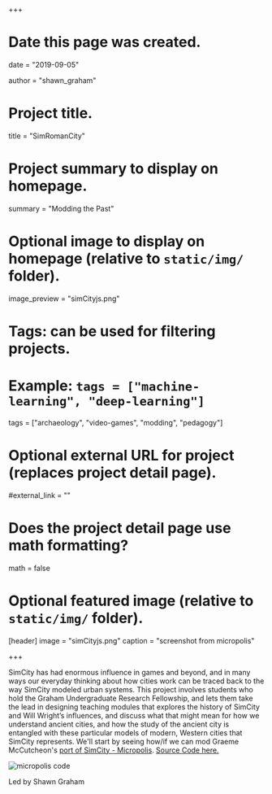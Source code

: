 +++
# Date this page was created.
date = "2019-09-05"

author = "shawn_graham"

# Project title.
title = "SimRomanCity"

# Project summary to display on homepage.
summary = "Modding the Past"

# Optional image to display on homepage (relative to `static/img/` folder).
image_preview = "simCityjs.png"

# Tags: can be used for filtering projects.
# Example: `tags = ["machine-learning", "deep-learning"]`
tags = ["archaeology", "video-games", "modding", "pedagogy"]

# Optional external URL for project (replaces project detail page).
#external_link = ""

# Does the project detail page use math formatting?
math = false

# Optional featured image (relative to `static/img/` folder).
[header]
image = "simCityjs.png"
caption = "screenshot from micropolis"

+++

SimCity has had enormous influence in games and beyond, and in many ways our everyday thinking about how cities work can be traced back to the way SimCity modeled urban systems. This project involves students who hold the Graham Undergraduate Research Fellowship, and lets them take the lead in designing teaching modules that explores the history of SimCity and Will Wright’s influences, and discuss what that might mean for how we understand ancient cities, and how the study of the ancient city is entangled with these particular models of modern, Western cities that SimCity represents. We'll start by seeing how/if we can mod Graeme McCutcheon's [port of SimCity - Micropolis](http://www.graememcc.co.uk/micropolisJS/).  [Source Code here.](https://github.com/graememcc/micropolisJS)

![micropolis code](https://electricarchaeologist.files.wordpress.com/2019/08/screen-shot-2019-08-30-at-12.48.18-pm.png?w=1280&h=530)

Led by Shawn Graham


